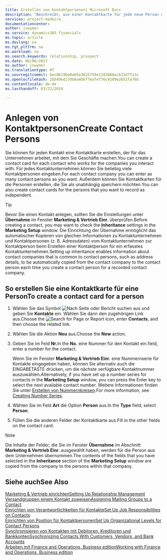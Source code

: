 ```yaml
---
title: Erstellen von Kontaktpersonen| Microsoft Docs
description: "Beschreibt, wie einer Kontaktkarte für jede neue Person oder potentielle neuen Kunden erstellt wird, mit dem Sie eine Geschäftsbeziehung haben."
services: project-madeira
documentationcenter: 
author: jswymer
ms.service: dynamics365-financials
ms.topic: article
ms.devlang: na
ms.tgt_pltfrm: na
ms.workload: na
ms.search.keywords: relationship, prospect
ms.date: 06/06/2017
ms.author: jswymer
ms.translationtype: HT
ms.sourcegitcommit: bec0619be0a65e3625759e13d2866ac615d7513c
ms.openlocfilehash: 2bb49ed17db6a4b6f7eafef76c9109e2652fa76b
ms.contentlocale: de-de
ms.lasthandoff: 03/22/2018

---
```

# <a name="create-contact-persons"></a><span data-ttu-id="ada1d-103">Anlegen von Kontaktpersonen</span><span class="sxs-lookup"><span data-stu-id="ada1d-103">Create Contact Persons</span></span>
<span data-ttu-id="ada1d-104">Sie können für jeden Kontakt eine Kontaktkarte erstellen, der für das Unternehmen arbeitet, mit dem Sie Geschäfte machen.</span><span class="sxs-lookup"><span data-stu-id="ada1d-104">You can create a contact card for each contact who works for the companies you interact with.</span></span> <span data-ttu-id="ada1d-105">Für jedes Kontaktunternehmen können Sie beliebig viele Kontaktpersonen eingeben.</span><span class="sxs-lookup"><span data-stu-id="ada1d-105">For each contact company you can enter as many contact persons as you want.</span></span> <span data-ttu-id="ada1d-106">Außerdem können Sie Kontaktkarten für die Personen erstellen, die Sie als unabhängig speichern möchten.</span><span class="sxs-lookup"><span data-stu-id="ada1d-106">You can also create contact cards for the persons that you want to record as independent.</span></span>

> [!TIP]  
>   <span data-ttu-id="ada1d-107">Bevor Sie einen Kontakt anlegen, sollten Sie die Einstellungen unter **Übernahme** im Fenster **Marketing & Vertrieb Einr.** überprüfen.</span><span class="sxs-lookup"><span data-stu-id="ada1d-107">Before creating a contact, you may want to check the **Inheritance** settings in the **Marketing Setup** window.</span></span> <span data-ttu-id="ada1d-108">Die Einrichtung der Übernahme ermöglicht das automatischer Kopieren von gleichen Informationen zu Kontaktunternehmen und Kontaktpersonen (z. B. Adressdaten) vom Kontaktunternehmen zur Kontaktperson beim Erstellen einer Kontaktperson für ein erfasstes Kontaktunternehmen.</span><span class="sxs-lookup"><span data-stu-id="ada1d-108">Setting up inheritance enables information about contact companies that is common to contact persons, such as address details, to be automatically copied from the contact company to the contact person each time you create a contact person for a recorded contact company.</span></span>

## <a name="to-create-a-contact-card-for-a-person"></a><span data-ttu-id="ada1d-109">So erstellen Sie eine Kontaktkarte für eine Person</span><span class="sxs-lookup"><span data-stu-id="ada1d-109">To create a contact card for a person</span></span>
1. <span data-ttu-id="ada1d-110">Wählen Sie das Symbol ![Nach Seite oder Bericht suchen](media/ui-search/search_small.png "Nach Seite oder Bericht suchen") aus und geben Sie **Kontakte** ein. Wählen Sie dann den zugehörigen Link aus.</span><span class="sxs-lookup"><span data-stu-id="ada1d-110">Choose the ![Search for Page or Report](media/ui-search/search_small.png "Search for Page or Report icon") icon, enter **Contacts**, and then choose the related link.</span></span>
2. <span data-ttu-id="ada1d-111">Wählen Sie die Aktion **Neu** aus.</span><span class="sxs-lookup"><span data-stu-id="ada1d-111">Choose the **New** action.</span></span>
3. <span data-ttu-id="ada1d-112">Geben Sie im Feld **Nr.**</span><span class="sxs-lookup"><span data-stu-id="ada1d-112">In the **No.**</span></span> <span data-ttu-id="ada1d-113">eine Nummer für den Kontakt ein.</span><span class="sxs-lookup"><span data-stu-id="ada1d-113">field, enter a number for the contact.</span></span>

    <span data-ttu-id="ada1d-114">Wenn Sie im Fenster **Marketing & Vertrieb Einr.** eine Nummernserie für Kontakte eingegeben haben, können Sie alternativ auch die EINGABETASTE drücken, um die nächste verfügbare Kontaktnummer auszuwählen.</span><span class="sxs-lookup"><span data-stu-id="ada1d-114">Alternatively, if you have set up a number series for contacts in the **Marketing Setup** window, you can press the Enter key to select the next available contact number.</span></span> <span data-ttu-id="ada1d-115">Weitere Informationen finden Sie unter [Erstellen von Nummernkreisen](ui-create-number-series.md).</span><span class="sxs-lookup"><span data-stu-id="ada1d-115">For more information, see [Creating Number Series](ui-create-number-series.md).</span></span>
4. <span data-ttu-id="ada1d-116">Wählen Sie im Feld **Art** die Option **Person** aus.</span><span class="sxs-lookup"><span data-stu-id="ada1d-116">In the **Type** field, select **Person**.</span></span>
5. <span data-ttu-id="ada1d-117">Füllen Sie die anderen Felder der Kontaktkarte aus.</span><span class="sxs-lookup"><span data-stu-id="ada1d-117">Fill in the other fields on the contact card.</span></span>

> [!NOTE]  
>   <span data-ttu-id="ada1d-118">Die Inhalte der Felder, die Sie im Fenster **Übernahme** im Abschnitt **Marketing & Vertrieb Einr.** ausgewählt haben, werden für die Person aus dem Unternehmen übernommen.</span><span class="sxs-lookup"><span data-stu-id="ada1d-118">The contents of the fields that you have selected in the **Inheritance** section of the **Marketing Setup** window are copied from the company to the persons within that company.</span></span>

## <a name="see-also"></a><span data-ttu-id="ada1d-119">Siehe auch</span><span class="sxs-lookup"><span data-stu-id="ada1d-119">See Also</span></span>
[<span data-ttu-id="ada1d-120">Marketing & Vertrieb einrichten</span><span class="sxs-lookup"><span data-stu-id="ada1d-120">Setting Up Relationship Management</span></span>](marketing-setup-marketing.md)  
[<span data-ttu-id="ada1d-121">Versandgruppen einem Kontakt zuweisen</span><span class="sxs-lookup"><span data-stu-id="ada1d-121">Assigning Mailing Groups to a Contact</span></span>](marketing-mailing-groups.md#AssignMailGroupContact)  
[<span data-ttu-id="ada1d-122">Einrichten von Verantwortlichkeiten für Kontakte</span><span class="sxs-lookup"><span data-stu-id="ada1d-122">Set Up Job Responsibilities on Contacts</span></span>](marketing-job-responsibilities.md)  
[<span data-ttu-id="ada1d-123">Einrichten von Position für Kontaktpersonen</span><span class="sxs-lookup"><span data-stu-id="ada1d-123">Set Up Organizational Levels for Contact Persons</span></span>](marketing-organizational-levels.md)  
[<span data-ttu-id="ada1d-124">Synchronisieren von Kontakten mit Debitoren, Kreditoren und Bankkonten</span><span class="sxs-lookup"><span data-stu-id="ada1d-124">Synchronizing Contacts With Customers, Vendors, and Bank Accounts</span></span>](marketing-synchronize-contacts-customers-vendors-bank-accounts.md)  
[<span data-ttu-id="ada1d-125">Arbeiten mit Finance and Operations, Business edition</span><span class="sxs-lookup"><span data-stu-id="ada1d-125">Working with Finance and Operations, Business edition</span></span>](ui-work-product.md)  

